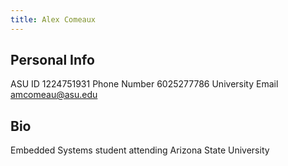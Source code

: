 ```yaml
---
title: Alex Comeaux
---
```


## Personal Info

ASU ID 1224751931
Phone Number 6025277786
University Email <amcomeau@asu.edu>

## Bio

Embedded Systems student attending Arizona State University
